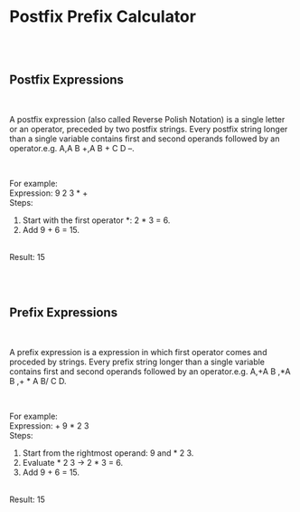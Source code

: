 <h1>Postfix Prefix Calculator</h1>
<br>
<br>
<h2>Postfix Expressions</h2>
<br>
<p>A postfix expression (also called Reverse Polish Notation) is a single letter or an operator, preceded by two postfix strings. Every postfix string longer than a single variable contains first and second operands followed by an operator.e.g. A,A B +,A B + C D –.</p>
<br>
<p>For example: 
<br>Expression: 9 2 3 * +
<br>Steps:
<ol>
    <li>Start with the first operator *: 2 * 3 = 6.</li>
    <li>Add 9 + 6 = 15.</li>
</ol>
<br>
Result: 15
</p>
<br>
<br>

<h2>Prefix Expressions</h2>
<br>
<p>A prefix expression is a expression in which first operator comes and proceded by strings. Every prefix string longer than a single variable contains first and second operands followed by an operator.e.g. A,+A B ,*A B ,+ * A B/ C D.</p>
<br>
<p>For example:
<br>Expression: + 9 * 2 3
<br>Steps:
<ol>
    <li>Start from the rightmost operand: 9 and * 2 3.</li>
    <li>Evaluate * 2 3 → 2 * 3 = 6.</li>
    <li>Add 9 + 6 = 15.</li>
</ol>
<br>
Result: 15
</p>
